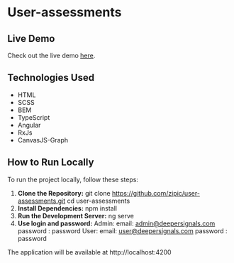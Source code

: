 # User-assessments

## Live Demo

Check out the live demo [here](https://zipic.github.io/user-assessments/).

## Technologies Used
- HTML
- SCSS
- BEM
- TypeScript
- Angular
- RxJs
- CanvasJS-Graph

## How to Run Locally

To run the project locally, follow these steps:

1. **Clone the Repository:**
   git clone https://github.com/zipic/user-assessments.git
   cd user-assessments
2. **Install Dependencies:**
   npm install
3. **Run the Development Server:**
   ng serve
4. **Use login and password:**
   Admin:
         email: admin@deepersignals.com
         password : password
   User:
         email: user@deepersignals.com
         password : password

The application will be available at http://localhost:4200
